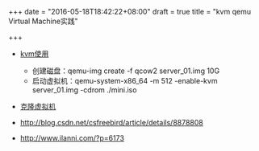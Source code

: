 +++
date = "2016-05-18T18:42:22+08:00"
draft = true
title = "kvm qemu Virtual Machine实践"

+++


* [kvm使用](ttps://www.ibm.com/developerworks/community/blogs/5144904d-5d75-45ed-9d2b-cf1754ee936a/entry/qemu1_%25e4%25bd%25bf%25e7%2594%25a8qemu%25e5%2588%259b%25e5%25bb%25ba%25e8%2599%259a%25e6%258b%259f%25e6%259c%25ba?lang=en)
	* 创建磁盘：qemu-img create -f qcow2 server_01.img 10G
	* 启动虚拟机：qemu-system-x86_64 -m 512 -enable-kvm server_01.img -cdrom ./mini.iso
* [克隆虚拟机](http://blog.csdn.net/csfreebird/article/details/8878808)

* http://blog.csdn.net/csfreebird/article/details/8878808

* http://www.ilanni.com/?p=6173
